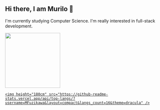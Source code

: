 ## Hi there, I am Murilo 👋 ##

I'm currently studying Computer Science. 
I'm really interested in full-stack development.

<div>
  <a href="http://beacons.ai/MFuzikawa">
    <img height="180cm" src="https://github-readme-stats.vercel.app/api?username=MFuzikawa&show_icons=true&theme=dracula&include_all_commits+true&count_private+true" />
    
    <img height="180cm" src="https://github-readme-stats.vercel.app/api/top-langs/?username=MFuzikawa&layout=compact&langs_count=16&theme=dracula" />
</div>

